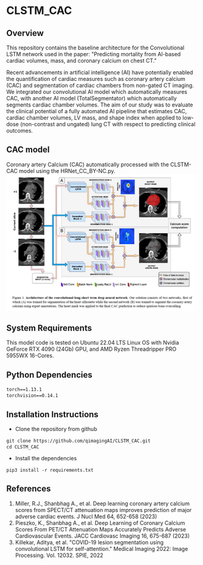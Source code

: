# CLSTM_CAC

## Overview

This repository contains the baseline architecture for the Convolutional LSTM network used in the paper: "Predicting mortality from AI-based cardiac volumes, mass, and coronary calcium on chest CT."

Recent advancements in artificial intelligence (AI) have potentially enabled the quantification of cardiac measures such as coronary artery calcium (CAC) and segmentation of cardiac chambers from non-gated CT imaging. We integrated our convolutional AI model which automatically measures CAC, with another AI model (TotalSegmentator) which automatically segments cardiac chamber volumes. The aim of our study was to evaluate the clinical potential of a fully automated AI pipeline that estimates CAC, cardiac chamber volumes, LV mass, and shape index when applied to low-dose (non-contrast and ungated) lung CT with respect to predicting clinical outcomes.


## CAC model
Coronary artery Calcium (CAC) automatically processed with the CLSTM-CAC model using the HRNet_CC_BY-NC.py.
![Alt text](architecture.png)


## System Requirements
This model code is tested on Ubuntu 22.04 LTS Linux OS with Nvidia GeForce RTX 4090 (24Gb) GPU, and AMD Ryzen Threadripper PRO 5955WX 16-Cores.


## Python Dependencies
```
torch==1.13.1
torchvision==0.14.1
```

## Installation Instructions
+ Clone the repository from github
```
git clone https://github.com/qimagingAI/CLSTM_CAC.git
cd CLSTM_CAC
```
+ Install the dependencies
```
pip3 install -r requirements.txt
```


## References
1. Miller, R.J., Shanbhag A., et al. Deep learning coronary artery calcium scores from SPECT/CT attenuation maps improves prediction of major adverse cardiac events. J Nucl Med 64, 652-658 (2023)
2. Pieszko, K., Shanbhag A., et al. Deep Learning of Coronary Calcium Scores From PET/CT Attenuation Maps Accurately Predicts Adverse Cardiovascular Events. JACC Cardiovasc Imaging 16, 675-687 (2023)
3. Killekar, Aditya, et al. "COVID-19 lesion segmentation using convolutional LSTM for self-attention." Medical Imaging 2022: Image Processing. Vol. 12032. SPIE, 2022
 
